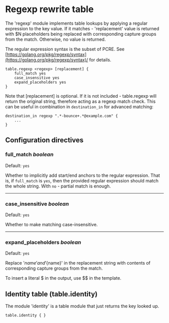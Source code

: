 # Regexp rewrite table

The 'regexp' module implements table lookups by applying a regular expression
to the key value. If it matches - 'replacement' value is returned with $N
placeholders being replaced with corresponding capture groups from the match.
Otherwise, no value is returned.

The regular expression syntax is the subset of PCRE. See
[https://golang.org/pkg/regexp/syntax](https://golang.org/pkg/regexp/syntax)/ for details.

```
table.regexp <regexp> [replacement] {
	full_match yes
	case_insensitive yes
	expand_placeholders yes
}
```

Note that [replacement] is optional. If it is not included - table.regexp
will return the original string, therefore acting as a regexp match check.
This can be useful in combination in `destination_in` for
advanced matching:

```
destination_in regexp ".*-bounce+.*@example.com" {
	...
}
```

## Configuration directives

### full_match _boolean_
Default: `yes`

Whether to implicitly add start/end anchors to the regular expression.
That is, if `full_match` is `yes`, then the provided regular expression should
match the whole string. With `no` - partial match is enough.

---

### case_insensitive _boolean_
Default: `yes`

Whether to make matching case-insensitive.

---

### expand_placeholders _boolean_
Default: `yes`

Replace '$name' and '${name}' in the replacement string with contents of
corresponding capture groups from the match.

To insert a literal $ in the output, use $$ in the template.

## Identity table (table.identity)

The module 'identity' is a table module that just returns the key looked up.

```
table.identity { }
```


